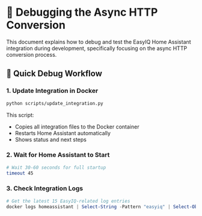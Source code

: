 # 🔧 Debugging the Async HTTP Conversion

This document explains how to debug and test the EasyIQ Home Assistant integration during development, specifically focusing on the async HTTP conversion process.

## 🚀 Quick Debug Workflow

### 1. Update Integration in Docker
```bash
python scripts/update_integration.py
```

This script:
- Copies all integration files to the Docker container
- Restarts Home Assistant automatically
- Shows status and next steps

### 2. Wait for Home Assistant to Start
```bash
# Wait 30-60 seconds for full startup
timeout 45
```

### 3. Check Integration Logs
```powershell
# Get the latest 15 EasyIQ-related log entries
docker logs homeassistant | Select-String -Pattern "easyiq" | Select-Object -Last 15
```
